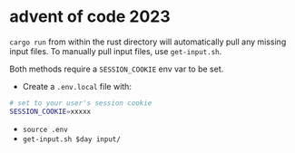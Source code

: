 # advent of code 2023

`cargo run` from within the rust directory will automatically
pull any missing input files. To manually pull input files,
use `get-input.sh`.

Both methods require a `SESSION_COOKIE` env var to be set.

* Create a `.env.local` file with:
```bash
# set to your user's session cookie
SESSION_COOKIE=xxxxx 
```
* `source .env`
* `get-input.sh $day input/`
